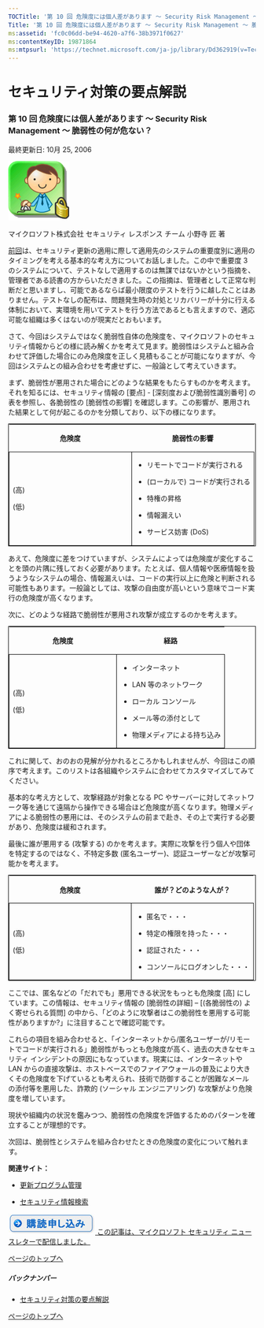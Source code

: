 ```yaml
---
TOCTitle: '第 10 回 危険度には個人差があります ～ Security Risk Management ～ 脆弱性の何が危ない？'
Title: '第 10 回 危険度には個人差があります ～ Security Risk Management ～ 脆弱性の何が危ない？'
ms:assetid: 'fc0c06dd-be94-4620-a7f6-38b3971f0627'
ms:contentKeyID: 19871864
ms:mtpsurl: 'https://technet.microsoft.com/ja-jp/library/Dd362919(v=TechNet.10)'
---
```


セキュリティ対策の要点解説
==========================

### 第 10 回 危険度には個人差があります ～ Security Risk Management ～ 脆弱性の何が危ない？

最終更新日: 10月 25, 2006

![](images/Dd362919.SecPoint(ja-jp,TechNet.10).gif)

マイクロソフト株式会社
セキュリティ レスポンス チーム
小野寺 匠 著

[前回](https://technet.microsoft.com/ja-jp/library/145cdb1b-04e9-4d7e-8c65-78aa590a87ca(v=TechNet.10))は、セキュリティ更新の適用に際して適用先のシステムの重要度別に適用のタイミングを考える基本的な考え方についてお話しました。この中で重要度 3 のシステムについて、テストなしで適用するのは無謀ではないかという指摘を、管理者である読書の方からいただきました。この指摘は、管理者として正常な判断だと思いますし、可能であるならば最小限度のテストを行うに越したことはありません。テストなしの配布は、問題発生時の対処とリカバリーが十分に行える体制において、実環境を用いてテストを行う方法であるとも言えますので、適応可能な組織は多くはないのが現実だとおもいます。

さて、今回はシステムではなく脆弱性自体の危険度を、マイクロソフトのセキュリティ情報からどの様に読み解くかを考えて見ます。脆弱性はシステムと組み合わせて評価した場合にのみ危険度を正しく見積もることが可能になりますが、今回はシステムとの組み合わせを考慮せずに、一般論として考えていきます。

まず、脆弱性が悪用された場合にどのような結果をもたらすものかを考えます。それを知るには、セキュリティ情報の \[要点\] - \[深刻度および脆弱性識別番号\] の表を参照し、各脆弱性の \[脆弱性の影響\] を確認します。この影響が、悪用された結果として何が起こるのかを分類しており、以下の様になります。

<p> </p>
<table style="border:1px solid black;">
<colgroup>
<col width="50%" />
<col width="50%" />
</colgroup>
<thead>
<tr class="header">
<th><p>危険度</p></th>
<th><p>脆弱性の影響</p></th>
</tr>
</thead>
<tbody>
<tr class="odd">
<td style="border:1px solid black;"><p>(高)</p>
<p>(低)</p></td>
<td style="border:1px solid black;"><ul>
<li><p>リモートでコードが実行される</p></li>
<li><p>(ローカルで) コードが実行される</p></li>
<li><p>特権の昇格</p></li>
<li><p>情報漏えい</p></li>
<li><p>サービス妨害 (DoS)</p></li>
</ul></td>
</tr>
</tbody>
</table>
<p> </p>

あえて、危険度に差をつけていますが、システムによっては危険度が変化することを頭の片隅に残しておく必要があります。たとえば、個人情報や医療情報を扱うようなシステムの場合、情報漏えいは、コードの実行以上に危険と判断される可能性もあります。一般論としては、攻撃の自由度が高いという意味でコード実行の危険度が高くなります。

次に、どのような経路で脆弱性が悪用され攻撃が成立するのかを考えます。

<p> </p>
<table style="border:1px solid black;">
<colgroup>
<col width="50%" />
<col width="50%" />
</colgroup>
<thead>
<tr class="header">
<th><p>危険度</p></th>
<th><p>経路</p></th>
</tr>
</thead>
<tbody>
<tr class="odd">
<td style="border:1px solid black;"><p>(高)</p>
<p>(低)</p></td>
<td style="border:1px solid black;"><ul>
<li><p>インターネット</p></li>
<li><p>LAN 等のネットワーク</p></li>
<li><p>ローカル コンソール</p></li>
<li><p>メール等の添付として</p></li>
<li><p>物理メディアによる持ち込み</p></li>
</ul></td>
</tr>
</tbody>
</table>
<p> </p>

これに関して、おのおの見解が分かれるところかもしれませんが、今回はこの順序で考えます。このリストは各組織やシステムに合わせてカスタマイズしてみてください。

基本的な考え方として、攻撃経路が対象となる PC やサーバーに対してネットワーク等を通じて遠隔から操作できる場合ほど危険度が高くなります。物理メディアによる脆弱性の悪用には、そのシステムの前まで赴き、その上で実行する必要があり、危険度は緩和されます。

最後に誰が悪用する (攻撃する) のかを考えます。実際に攻撃を行う個人や団体を特定するのではなく、不特定多数 (匿名ユーザー)、認証ユーザーなどが攻撃可能かを考えます。

<p> </p>
<table style="border:1px solid black;">
<colgroup>
<col width="50%" />
<col width="50%" />
</colgroup>
<thead>
<tr class="header">
<th><p>危険度</p></th>
<th><p>誰が？どのような人が？</p></th>
</tr>
</thead>
<tbody>
<tr class="odd">
<td style="border:1px solid black;"><p>(高)</p>
<p>(低)</p></td>
<td style="border:1px solid black;"><ul>
<li><p>匿名で・・・</p></li>
<li><p>特定の権限を持った・・・</p></li>
<li><p>認証された・・・</p></li>
<li><p>コンソールにログオンした・・・</p></li>
</ul></td>
</tr>
</tbody>
</table>
<p> </p>

ここでは、匿名などの「だれでも」悪用できる状況をもっとも危険度 \[高\] にしています。この情報は、セキュリティ情報の \[脆弱性の詳細\] – \[(各脆弱性の) よく寄せられる質問\] の中から、「どのように攻撃者はこの脆弱性を悪用する可能性がありますか?」に注目することで確認可能です。

これらの項目を組み合わせると、「インターネットから/匿名ユーザーが/リモートでコードが実行される」脆弱性がもっとも危険度が高く、過去の大きなセキュリティ インシデントの原因にもなっています。現実には、インターネットや LAN からの直接攻撃は、ホストベースでのファイアウォールの普及により大きくその危険度を下げているとも考えられ、技術で防御することが困難なメールの添付等を悪用した、詐欺的 (ソーシャル エンジニアリング) な攻撃がより危険度を増しています。

現状や組織内の状況を鑑みつつ、脆弱性の危険度を評価するためのパターンを確立することが理想的です。

次回は、脆弱性とシステムを組み合わせたときの危険度の変化について触れます。

**関連サイト：**

-   [更新プログラム管理](http://technet.microsoft.com/ja-jp/updatemanagement/default.aspx)

-   [セキュリティ情報検索](http://www.microsoft.com/japan/technet/security/current.aspx)

[![](images/Dd362919.btn_reg_today(ja-jp,TechNet.10).jpg) この記事は、マイクロソフト セキュリティ ニュースレターで配信しました。](https://technet.microsoft.com/ja-jp/library/d2607610-3137-420b-9bbf-2552bec68922(v=TechNet.10))

[](#mainsection)[ページのトップへ](#mainsection)

##### バックナンバー

-   [セキュリティ対策の要点解説](https://technet.microsoft.com/ja-jp/library/f301b3b4-fdcc-43f8-846e-135538db4edf(v=TechNet.10))

[](#mainsection)[ページのトップへ](#mainsection)
